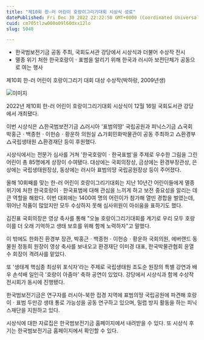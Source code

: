 ```yaml
---
title: "제10회 한-러 어린이 호랑이그리기대회 시상식 성료"
datePublished: Fri Dec 30 2022 22:22:50 GMT+0000 (Coordinated Universal Time)
cuid: cm705tlzw000o09l60dxx12lo
slug: 5048

---
```



- 한국범보전기금 공동 주최, 국회도서관 강당에서 시상식과 더불어 수상작 전시
- 멸종 위기 처한 한국호랑이ㆍ표범을 알리기 위해 한국과 러시아 보전단체가 공동으로 여는 행사

제10회 한-러 어린이 호랑이그리기 대회 대상 수상작(박하랑, 2009년생)

![이미지](https://cdn.hashnode.com/res/hashnode/image/upload/v1739258864228/0667e7e6-525c-4e3f-b99f-7a20cc347b3b.jpeg)

2022년 제10회 한-러 어린이 호랑이그리기대회 시상식이 12월 16일 국회도서관 강당에서 개최됐다.

이번 시상식은 △한국범보전기금 △러시아 '표범의땅' 국립공원과 피닉스기금 △국회 박홍근ㆍ백종헌ㆍ이헌승ㆍ황운하 의원실 △가회민화박물관이 공동 주최하고 △환경부 △국립생태원 △환경재단 등이 후원했다.

시상식에서는 전문가 심사를 거쳐 '한국호랑이ㆍ한국표범'을 주제로 우수한 그림을 그린 어린이 총 85명에게 상장이 수여됐다. 대상에는 국회의장상, 금상에는 환경부장관상, 은상에는 국립생태원장상, 동상에는 러시아 표범의땅 국립공원장상 등이 주어졌다.

올해 10회째를 맞는 한-러 어린이 호랑이그리기대회는 지난 10년간 어린이들에게 멸종 위기에 처한 한국호랑이ㆍ한국표범에 대해 관심을 느끼게 하고 보전 중요성을 알리는 데 큰 역할을 해왔다. 이번 대회에는 1400여 명의 어린이가 참가해 열띤 경합을 벌였는데, 뛰어난 작품이 많았지만 모두 수상하지 못해 심사위원이 아쉬움을 표하기도 했다.

김진표 국회의장은 영상 축사를 통해 "오늘 호랑이그리기대회를 계기로 우리 모두 호랑이를 더 오래 기억하고 생태 보호를 위해 함께 노력하자"고 말했다.

이 밖에도 한화진 환경부 장관, 박홍근ㆍ백종헌ㆍ이헌승ㆍ황운하 국회의원, 에버랜드 동물원 정동희 원장이 영상 축사를 보내오고 환경재단 이미경 대표, 한국박물관협회 윤열수 회장이 격려사를 맡았다.

또 '생태계 핵심종 최상위 포식자'라는 주제로 국립생태원 조도순 원장의 특별 강연과 배우 손석배 일인극 '호랑이 아줌마' 축하 공연이 있었다. 강당에서 시상식과 함께 수상작 전시회가 동시에 진행됐다.

한국범보전기금은 연구자를 러시아-북한 접경 지역에 표범의땅 국립공원에 파견해 호랑이ㆍ표범 두만강 생태 통로 가능성을 공동 연구하고 있으며, 밀렵 방지 활동을 하는 피닉스재단을 지원하고 있다.

시상식에 대한 자료집은 한국범보전기금 홈페이지에서 내려받을 수 있다. 또 시상식 후기는 한국범보전기금 홈페이지에서 확인할 수 있다.